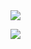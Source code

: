 <img src="http://i.imgur.com/OPFwP5z.png">

[![](http://i.imgur.com/5etwMYw.png)](https://www.youtube.com/watch?v=xop0fiK-l2Y)

